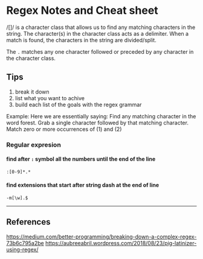 # Regex Notes and Cheat sheet

/[]/ is a character class that allows us to find any matching characters in the string. The character(s) in the character class acts as a delimiter. When a match is found, the characters in the string are divided/split.

The `.` matches any one character followed or preceded by any character in the character class.

## Tips
1. break it down
2. list what you want to achive
3. build each list of the goals with the regex grammar

Example:
Here we are essentially saying:
Find any matching character in the word forest.
Grab a single character followed by that matching character.
Match zero or more occurrences of (1) and (2)

### Regular expresion

#### find after `:` symbol all the numbers until the end of the line

`:[0-9]*.*`

#### find extensions that start after string dash at the end of line
`-m[\w].$`

---
## References
https://medium.com/better-programming/breaking-down-a-complex-regex-73b6c795a2be
https://aubreeabril.wordpress.com/2018/08/23/pig-latinizer-using-regex/
